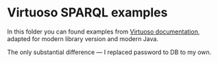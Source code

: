 # Virtuoso SPARQL examples

In this folder you can found examples from 
[Virtuoso documentation](https://vos.openlinksw.com/owiki/wiki/VOS/VirtJenaProvider#The%20Tests), 
adapted for modern library version and modern Java. 

The only substantial difference — I replaced password to DB to my own.
